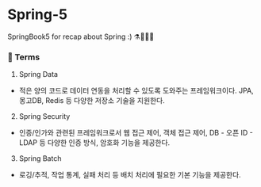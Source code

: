 # Spring-5
SpringBook5 for recap about Spring :) ⚗🧪🍃🌺

### 📝 Terms
1. Spring Data
  - 적은 양의 코드로 데이터 연동을 처리할 수 있도록 도와주는 프레임워크이다. JPA, 몽고DB, Redis 등 다양한 저장소 기술을 지원한다.

2. Spring Security
  - 인증/인가와 관련된 프레임워크로서 웹 접근 제어, 객체 접근 제어, DB - 오픈 ID - LDAP 등
  다양한 인증 방식, 암호화 기능을 제공한다.
  
3. Spring Batch
  - 로깅/추적, 작업 통계, 실패 처리 등 배치 처리에 필요한 기본 기능을 제공한다.
